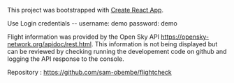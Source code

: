 This project was bootstrapped with [Create React App](https://github.com/facebook/create-react-app).

Use Login credentials --
  username: demo
  password: demo

Flight information was provided by the Open Sky API https://opensky-network.org/apidoc/rest.html. This information is not being displayed but can be reviewed by checking running the developement code on github and logging the API response to the console. 

Repository : https://github.com/sam-obembe/flightcheck